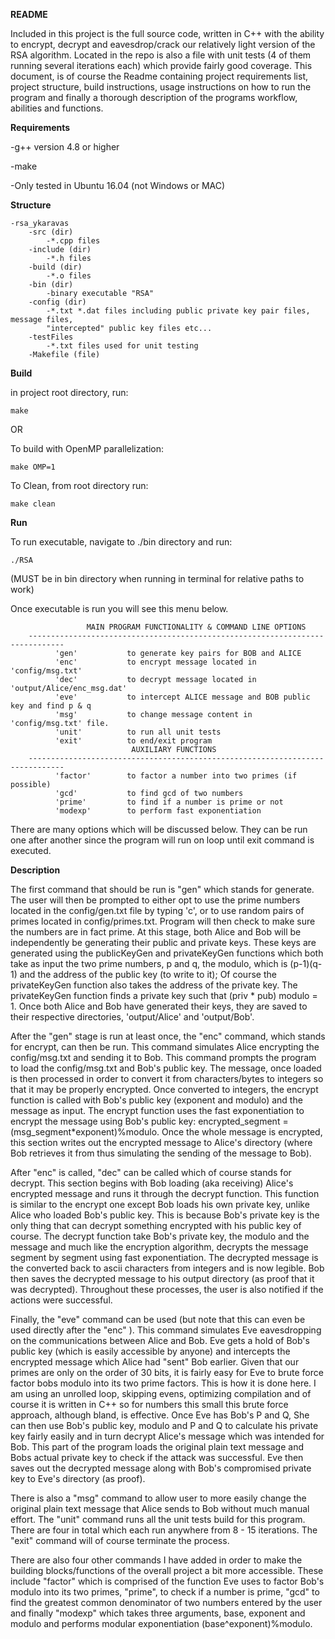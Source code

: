 **README**

Included in this project is the full source code, written in C++ with the ability to 
encrypt, decrypt and eavesdrop/crack our relatively light version of the RSA algorithm. 
Located in the repo is also a file with unit tests (4 of them running several iterations 
each) which provide fairly good coverage. This document, is of course the Readme 
containing project requirements list, project structure, build instructions, usage 
instructions on how to run the program and finally a thorough description of the 
programs workflow, abilities and functions.


**Requirements**


-g++ version 4.8 or higher

-make

-Only tested in Ubuntu 16.04 (not Windows or MAC)


**Structure**

	-rsa_ykaravas
		-src (dir)
			-*.cpp files
		-include (dir)
			-*.h files
		-build (dir)
			-*.o files
		-bin (dir)
			-binary executable "RSA"
		-config (dir)
			-*.txt *.dat files including public private key pair files, message files, 
			"intercepted" public key files etc...
		-testFiles
			-*.txt files used for unit testing
		-Makefile (file)


**Build**


in project root directory, run:

	make


OR


To build with OpenMP parallelization:

	make OMP=1



To Clean, from root directory run:

	make clean



**Run**

To run executable, navigate to ./bin directory and run:

	./RSA

(MUST be in bin directory when running in terminal for relative paths to work)

Once executable is run you will see this menu below.

                     MAIN PROGRAM FUNCTIONALITY & COMMAND LINE OPTIONS                    
        ------------------------------------------------------------------------------  
              'gen'           to generate key pairs for BOB and ALICE 
              'enc'           to encrypt message located in 'config/msg.txt' 
              'dec'           to decrypt message located in 'output/Alice/enc_msg.dat'  
              'eve'           to intercept ALICE message and BOB public key and find p & q 
              'msg'           to change message content in 'config/msg.txt' file. 
              'unit'          to run all unit tests
              'exit'          to end/exit program     
                               AUXILIARY FUNCTIONS  
        ------------------------------------------------------------------------------
              'factor'        to factor a number into two primes (if possible) 
              'gcd'           to find gcd of two numbers
              'prime'         to find if a number is prime or not
              'modexp'        to perform fast exponentiation


There are many options which will be discussed below. They can be run one after another since
the program will run on loop until exit command is executed.


**Description**


The first command that should be run is "gen" which stands for generate. The user will then be 
prompted to either opt to use the prime numbers located in the config/gen.txt file by typing
'c', or to use random pairs of primes located in config/primes.txt. Program will then check to 
make sure the numbers are in fact prime. At this stage, both Alice and Bob will be independently 
be generating their public and private keys. These keys are generated using the publicKeyGen and
privateKeyGen functions which both take as input the two prime numbers, p and q, the modulo, which
is (p-1)(q-1) and the address of the public key (to write to it); Of course the privateKeyGen 
function also takes the address of the private key. The privateKeyGen function finds a private 
key such that (priv * pub) modulo = 1. Once both Alice and Bob have generated their keys, they 
are saved to their respective directories, 'output/Alice' and 'output/Bob'.

After the "gen" stage is run at least once, the "enc" command, which stands for encrypt, can 
then be run. This command simulates Alice encrypting the config/msg.txt and sending it to Bob. 
This command prompts the program to load the config/msg.txt and Bob's public key. The message, once 
loaded is then processed in order to convert it from characters/bytes to integers so that it may be
properly encrypted. Once converted to integers, the encrypt function is called with Bob's public key
(exponent and modulo) and the message as input. The encrypt function uses the fast exponentiation to
encrypt the message using Bob's public key: encrypted_segment = (msg_segment*exponent)%modulo. Once 
the whole message is encrypted, this section writes out the encrypted message to Alice's directory 
(where Bob retrieves it from thus simulating the sending of the message to Bob).  

After "enc" is called, "dec" can be called which of course stands for decrypt. This section begins with
Bob loading (aka receiving) Alice's encrypted message and runs it through the decrypt function. This 
function is similar to the encrypt one except Bob loads his own private key, unlike Alice who loaded 
Bob's public key. This is because Bob's private key is the only thing that can decrypt something encrypted 
with his public key of course. The decrypt function take Bob's private key, the modulo and the message 
and much like the encryption algorithm, decrypts the message segment by segment using fast exponentiation. 
The decrypted message is the converted back to ascii characters from integers and is now legible. Bob
then saves the decrypted message to his output directory (as proof that it was decrypted). Throughout 
these processes, the user is also notified if the actions were successful.

Finally, the "eve" command can be used (but note that this can even be used directly after the "enc" 
). This command simulates Eve eavesdropping on the communications between Alice and Bob. Eve gets a
hold of Bob's public key (which is easily accessible by anyone) and intercepts the encrypted message 
which Alice had "sent" Bob earlier. Given that our primes are only on the order of 30 bits, it is fairly
easy for Eve to brute force factor bobs modulo into its two prime factors. This is how it is done here. I
am using an unrolled loop, skipping evens, optimizing compilation and of course it is written in C++ so 
for numbers this small this brute force approach, although bland, is effective. Once Eve has Bob's P and Q,
She can then use Bob's public key, modulo and P and Q to calculate his private key fairly easily and in 
turn decrypt Alice's message which was intended for Bob. This part of the program loads the original plain
text message and Bobs actual private key to check if the attack was successful. Eve then saves out the 
decrypted message along with Bob's compromised private key to Eve's directory (as proof).

There is also a "msg" command to allow user to more easily change the original plain text message that 
Alice sends to Bob without much manual effort. The "unit" command runs all the unit tests build for this 
program. There are four in total which each run anywhere from 8 - 15 iterations. The "exit" command will 
of course terminate the process. 

There are also four other commands I have added in order to make the building blocks/functions of the 
overall project a bit more accessible. These include "factor" which is comprised of the function Eve uses
to factor Bob's modulo into its two primes, "prime", to check if a number is prime, "gcd" to find the 
greatest common denominator of two numbers entered by the user and finally "modexp" which takes three
arguments, base, exponent and modulo and performs modular exponentiation (base^exponent)%modulo.

